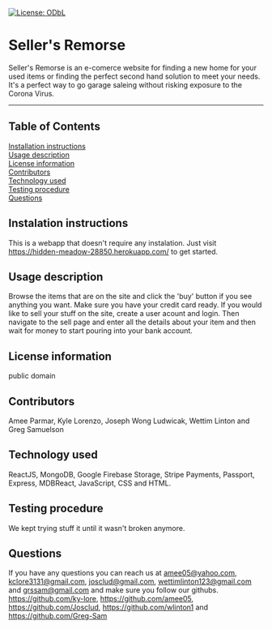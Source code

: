 [![License: ODbL](https://img.shields.io/badge/License-PDDL-brightgreen.svg)](https://opendatacommons.org/licenses/pddl/)
  # Seller's Remorse
  Seller's Remorse is an e-comerce website for finding a new home for your used items or finding the perfect second hand solution to meet your needs.  It's a perfect way to go garage saleing without risking exposure to the Corona Virus.
  ***
  ## Table of Contents
  [Installation instructions](#instalation-instructions)  
  [Usage description](#usage-description)  
  [License information](#license-information)  
  [Contributors](#contributors)  
  [Technology used](#technology-used)  
  [Testing procedure](#testing-procedure)  
  [Questions](#questions)  
  ## Instalation instructions
  This is a webapp that doesn't require any instalation.  Just visit https://hidden-meadow-28850.herokuapp.com/ to get started.  
  ## Usage description
  Browse the items that are on the site and click the 'buy' button if you see anything you want.  Make sure you have your credit card ready.  If you would like to sell your stuff on the site, create a user acount and login. Then navigate to the sell page and enter all the details about your item and then wait for money to start pouring into your bank account.    
  ## License information
  public domain   
  ## Contributors
  Amee Parmar, Kyle Lorenzo, Joseph Wong Ludwicak, Wettim Linton and Greg Samuelson  
  ## Technology used
  ReactJS, MongoDB, Google Firebase Storage, Stripe Payments, Passport, Express, MDBReact, JavaScript, CSS and HTML.  
  ## Testing procedure
  We kept trying stuff it until it wasn't broken anymore.  
  ## Questions  
  If you have any questions you can reach us at amee05@yahoo.com, kclore3131@gmail.com, josclud@gmail.com, wettimlinton123@gmail.com and grssam@gmail.com and make sure you follow our githubs. https://github.com/ky-lore, https://github.com/amee05, https://github.com/Josclud, https://github.com/wlinton1 and https://github.com/Greg-Sam

